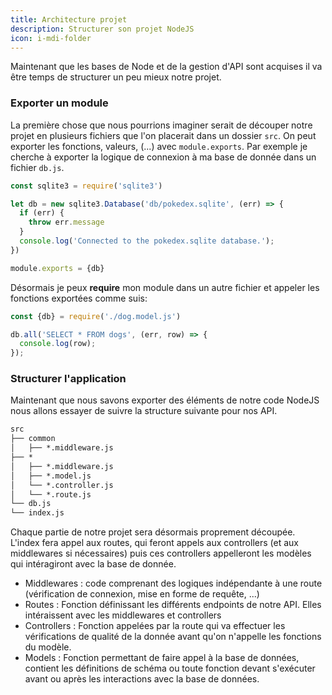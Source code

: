 ```yaml
---
title: Architecture projet
description: Structurer son projet NodeJS
icon: i-mdi-folder
---
```


Maintenant que les bases de Node et de la gestion d'API sont acquises il va être temps de structurer un peu mieux notre projet.

### Exporter un module

La première chose que nous pourrions imaginer serait de découper notre projet en plusieurs fichiers que l'on placerait dans un dossier `src`. On peut exporter les fonctions, valeurs, (...) avec `module.exports`.
Par exemple je cherche à exporter la logique de connexion à ma base de donnée dans un fichier `db.js`.

```javascript
const sqlite3 = require('sqlite3')

let db = new sqlite3.Database('db/pokedex.sqlite', (err) => {
  if (err) {
    throw err.message
  }
  console.log('Connected to the pokedex.sqlite database.');
})

module.exports = {db}
```

Désormais je peux **require** mon module dans un autre fichier et appeler les fonctions exportées comme suis:

```javascript
const {db} = require('./dog.model.js')

db.all('SELECT * FROM dogs', (err, row) => {
  console.log(row);
});
```

### Structurer l'application

Maintenant que nous savons exporter des éléments de notre code NodeJS nous allons essayer de suivre la structure suivante pour nos API.

```txt
src
├── common
│   ├── *.middleware.js
├── *
│   ├── *.middleware.js
│   ├── *.model.js
│   └── *.controller.js
│   └── *.route.js
└── db.js
└── index.js
```

Chaque partie de notre projet sera désormais proprement découpée. L'index fera appel aux routes, qui feront appels aux controllers (et aux middlewares si nécessaires) puis ces controllers appelleront les modèles qui intéragiront avec la base de donnée.

- Middlewares : code comprenant des logiques indépendante à une route (vérification de connexion, mise en forme de requête, ...)
- Routes : Fonction définissant les différents endpoints de notre API. Elles intéraissent avec les middlewares et controllers
- Controllers : Fonction appelées par la route qui va effectuer les vérifications de qualité de la donnée avant qu'on n'appelle les fonctions du modèle.
- Models : Fonction permettant de faire appel à la base de données, contient les définitions de schéma ou toute fonction devant s'exécuter avant ou après les interactions avec la base de données.
